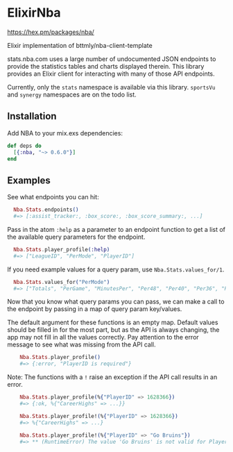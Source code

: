 # ElixirNba
  https://hex.pm/packages/nba/


  Elixir implementation of bttmly/nba-client-template

  stats.nba.com uses a large number of undocumented JSON endpoints
  to provide the statistics tables and charts displayed therein.
  This library provides an Elixir client for interacting with many
  of those API endpoints.

  Currently, only the `stats` namespace is available via this library.
  `sportsVu` and `synergy` namespaces are on the todo list.

  ## Installation

  Add NBA to your mix.exs dependencies:

  ```elixir
  def deps do
    [{:nba, "~> 0.6.0"}]
  end
  ```

  ## Examples
  See what endpoints you can hit:

  ```elixir
    Nba.Stats.endpoints()
    #=> [:assist_tracker:, :box_score:, :box_score_summary:, ...]
  ```

  Pass in the atom `:help` as a parameter to an endpoint function
  to get a list of the available query parameters for the endpoint.

  ```elixir
    Nba.Stats.player_profile(:help)
    #=> ["LeagueID", "PerMode", "PlayerID"]
  ```
  If you need example values for a query param, use `Nba.Stats.values_for/1`.

  ```elixir
    Nba.Stats.values_for("PerMode")
    #=> ["Totals", "PerGame", "MinutesPer", "Per48", "Per40", "Per36", "PerMinute", "PerPossession", "PerPlay", "Per100Possessions", "Per100Plays"]
  ```

  Now that you know what query params you can pass, we can make
  a call to the endpoint by passing in a map of query param
  key/values.

  The default argument for these functions is an empty map. Default values should be
  filled in for the most part, but as the API is always changing, the app may not fill
  in all the values correctly. Pay attention to the error message to see what was
  missing from the API call.

  ```elixir
      Nba.Stats.player_profile()
      #=> {:error, "PlayerID is required"}
  ```

  Note: The functions with a `!` raise an exception if the API call results in an error.

  ```elixir
      Nba.Stats.player_profile(%{"PlayerID" => 1628366})
      #=> {:ok, %{"CareerHighs" => ...}}

      Nba.Stats.player_profile!(%{"PlayerID" => 1628366})
      #=> %{"CareerHighs" => ...}

      Nba.Stats.player_profile!(%{"PlayerID" => "Go Bruins"})
      #=> ** (RuntimeError) The value 'Go Bruins' is not valid for PlayerID.; PlayerID is required
  ```
